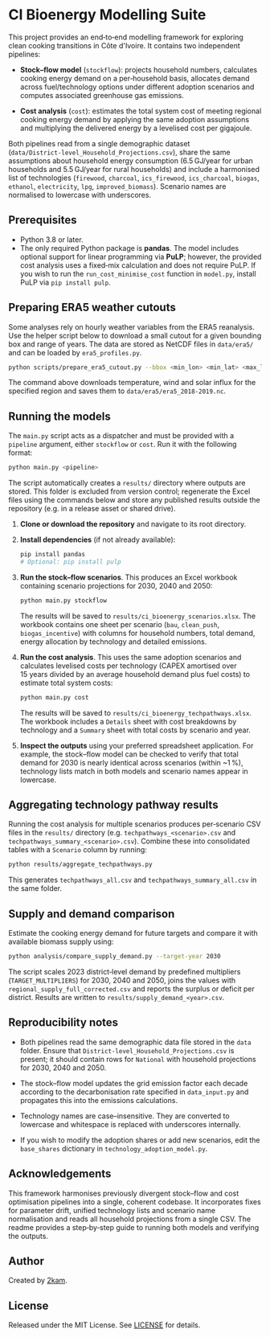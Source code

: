 # CI Bioenergy Modelling Suite

This project provides an end‑to‑end modelling framework for exploring
clean cooking transitions in Côte d'Ivoire. It contains two
independent pipelines:

* **Stock–flow model** (`stockflow`): projects household numbers,
  calculates cooking energy demand on a per‑household basis, allocates
  demand across fuel/technology options under different adoption
  scenarios and computes associated greenhouse gas emissions.

* **Cost analysis** (`cost`): estimates the total system cost of
  meeting regional cooking energy demand by applying the same
  adoption assumptions and multiplying the delivered energy by a
  levelised cost per gigajoule.

Both pipelines read from a single demographic dataset
(`data/District‑level_Household_Projections.csv`), share the same
assumptions about household energy consumption (6.5 GJ/year for urban
households and 5.5 GJ/year for rural households) and include a
harmonised list of technologies (`firewood`, `charcoal`,
`ics_firewood`, `ics_charcoal`, `biogas`, `ethanol`, `electricity`,
`lpg`, `improved_biomass`). Scenario names are normalised to lowercase
with underscores.

## Prerequisites

* Python 3.8 or later.
* The only required Python package is **pandas**. The model includes
  optional support for linear programming via **PuLP**; however, the
  provided cost analysis uses a fixed‑mix calculation and does not
  require PuLP. If you wish to run the `run_cost_minimise_cost` function
  in `model.py`, install PuLP via `pip install pulp`.

## Preparing ERA5 weather cutouts

Some analyses rely on hourly weather variables from the ERA5 reanalysis.
Use the helper script below to download a small cutout for a given
bounding box and range of years.  The data are stored as NetCDF files in
`data/era5/` and can be loaded by `era5_profiles.py`.

```bash
python scripts/prepare_era5_cutout.py --bbox <min_lon> <min_lat> <max_lon> <max_lat> --start-year 2018 --end-year 2019
```

The command above downloads temperature, wind and solar influx for the
specified region and saves them to `data/era5/era5_2018-2019.nc`.

## Running the models

The `main.py` script acts as a dispatcher and must be provided with a
`pipeline` argument, either `stockflow` or `cost`. Run it with the
following format:

```bash
python main.py <pipeline>
```

The script automatically creates a `results/` directory where outputs
are stored. This folder is excluded from version control; regenerate the
Excel files using the commands below and store any published results
outside the repository (e.g. in a release asset or shared drive).

1. **Clone or download the repository** and navigate to its root
   directory.

2. **Install dependencies** (if not already available):

   ```bash
   pip install pandas
   # Optional: pip install pulp
   ```

3. **Run the stock–flow scenarios**. This produces an Excel workbook
   containing scenario projections for 2030, 2040 and 2050:

   ```bash
   python main.py stockflow
   ```

   The results will be saved to `results/ci_bioenergy_scenarios.xlsx`. The
   workbook contains one sheet per scenario (`bau`, `clean_push`,
   `biogas_incentive`) with columns for household numbers, total
   demand, energy allocation by technology and detailed emissions.

4. **Run the cost analysis**. This uses the same adoption scenarios
   and calculates levelised costs per technology (CAPEX amortised
   over 15 years divided by an average household demand plus fuel
   costs) to estimate total system costs:

   ```bash
   python main.py cost
   ```

   The results will be saved to `results/ci_bioenergy_techpathways.xlsx`.
   The workbook includes a `Details` sheet with cost breakdowns by
   technology and a `Summary` sheet with total costs by scenario and
   year.

5. **Inspect the outputs** using your preferred spreadsheet
   application. For example, the stock–flow model can be checked to
   verify that total demand for 2030 is nearly identical across
   scenarios (within ~1 %), technology lists match in both models and
   scenario names appear in lowercase.

## Aggregating technology pathway results

Running the cost analysis for multiple scenarios produces per‑scenario
CSV files in the `results/` directory (e.g.
`techpathways_<scenario>.csv` and `techpathways_summary_<scenario>.csv`).
Combine these into consolidated tables with a `Scenario` column by
running:

```bash
python results/aggregate_techpathways.py
```

This generates `techpathways_all.csv` and
`techpathways_summary_all.csv` in the same folder.

## Supply and demand comparison

Estimate the cooking energy demand for future targets and compare it
with available biomass supply using:

```bash
python analysis/compare_supply_demand.py --target-year 2030
```

The script scales 2023 district‑level demand by predefined multipliers
(`TARGET_MULTIPLIERS`) for 2030, 2040 and 2050, joins the values with
`regional_supply_full_corrected.csv` and reports the surplus or deficit
per district. Results are written to `results/supply_demand_<year>.csv`.

## Reproducibility notes

* Both pipelines read the same demographic data file stored in the
  `data` folder. Ensure that `District‑level_Household_Projections.csv`
  is present; it should contain rows for `National` with household
  projections for 2030, 2040 and 2050.

* The stock–flow model updates the grid emission factor each decade
  according to the decarbonisation rate specified in
  `data_input.py` and propagates this into the emissions
  calculations.

* Technology names are case–insensitive. They are converted to
  lowercase and whitespace is replaced with underscores internally.

* If you wish to modify the adoption shares or add new scenarios,
  edit the `base_shares` dictionary in `technology_adoption_model.py`.

## Acknowledgements

This framework harmonises previously divergent stock–flow and cost
optimisation pipelines into a single, coherent codebase. It
incorporates fixes for parameter drift, unified technology lists and
scenario name normalisation and reads all household projections from a
single CSV. The readme provides a step‑by‑step guide to running both
models and verifying the outputs.

## Author

Created by [2kam](https://github.com/2kam).

## License

Released under the MIT License. See [LICENSE](LICENSE) for details.

